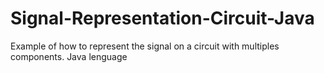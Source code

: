 # Signal-Representation-Circuit-Java
Example of how to represent the signal on a circuit with multiples components. Java lenguage
